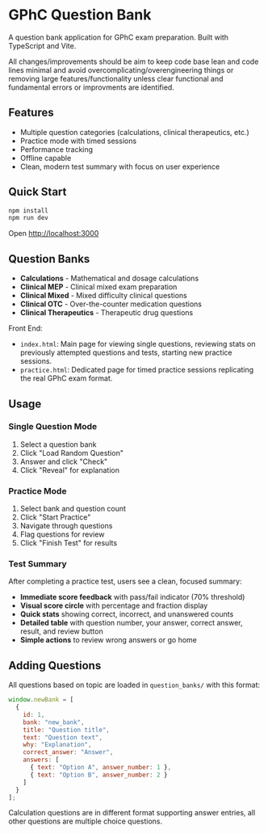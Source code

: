 # GPhC Question Bank

A question bank application for GPhC exam preparation. Built with TypeScript and Vite.

All changes/improvements should be aim to keep code base lean and code lines minimal and avoid overcomplicating/overengineering things or removing large features/functionality unless clear functional and fundamental errors or improvments are identified.

## Features

- Multiple question categories (calculations, clinical therapeutics, etc.)
- Practice mode with timed sessions
- Performance tracking
- Offline capable
- Clean, modern test summary with focus on user experience

## Quick Start

```bash
npm install
npm run dev
```

Open [http://localhost:3000](http://localhost:3000)

## Question Banks

- **Calculations** - Mathematical and dosage calculations
- **Clinical MEP** - Clinical mixed exam preparation
- **Clinical Mixed** - Mixed difficulty clinical questions
- **Clinical OTC** - Over-the-counter medication questions
- **Clinical Therapeutics** - Therapeutic drug questions

Front End:
- `index.html`: Main page for viewing single questions, reviewing stats on previously attempted questions and tests, starting new practice sessions.
- `practice.html`: Dedicated page for timed practice sessions replicating the real GPhC exam format. 
## Usage

### Single Question Mode
1. Select a question bank
2. Click "Load Random Question"
3. Answer and click "Check"
4. Click "Reveal" for explanation

### Practice Mode
1. Select bank and question count
2. Click "Start Practice"
3. Navigate through questions
4. Flag questions for review
5. Click "Finish Test" for results

### Test Summary
After completing a practice test, users see a clean, focused summary:
- **Immediate score feedback** with pass/fail indicator (70% threshold)
- **Visual score circle** with percentage and fraction display
- **Quick stats** showing correct, incorrect, and unanswered counts
- **Detailed table** with question number, your answer, correct answer, result, and review button
- **Simple actions** to review wrong answers or go home

## Adding Questions

All questions based on topic are loaded in `question_banks/` with this format:

```javascript
window.newBank = [
  {
    id: 1,
    bank: "new_bank",
    title: "Question title",
    text: "Question text",
    why: "Explanation",
    correct_answer: "Answer",
    answers: [
      { text: "Option A", answer_number: 1 },
      { text: "Option B", answer_number: 2 }
    ]
  }
];
```
Calculation questions are in different format supporting answer entries, all other questions are multiple choice questions.